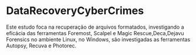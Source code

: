 # DataRecoveryCyberCrimes
Este estudo foca na recuperação de arquivos formatados, investigando a eficácia das ferramentas Foremost, Scalpel e Magic Rescue,Deca,Dejavu Forensics no ambiente Linux, no Windows, são investigadas as ferramentas Autopsy, Recuva e Photorec. 
